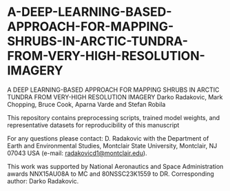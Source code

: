 # A-DEEP-LEARNING-BASED-APPROACH-FOR-MAPPING-SHRUBS-IN-ARCTIC-TUNDRA-FROM-VERY-HIGH-RESOLUTION-IMAGERY



A DEEP LEARNING-BASED APPROACH FOR MAPPING SHRUBS IN ARCTIC TUNDRA FROM VERY-HIGH RESOLUTION IMAGERY
Darko Radakovic, Mark Chopping, Bruce Cook, Aparna Varde and Stefan Robila


This repository contains preprocessing scripts, trained model weights, and representative datasets for reproducibility of this manuscript

For any questions please contact:
D. Radakovic with the Department of Earth and Environmental Studies, Montclair State University, Montclair, NJ 07043 USA (e-mail: radakovicd1@montclair.edu). 

This work was supported by National Aeronautics and Space Administration awards NNX15AU08A to MC and 80NSSC23K1559 to DR. Corresponding author: Darko Radakovic. 



